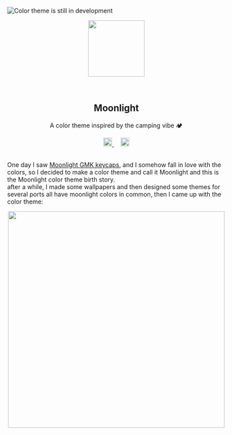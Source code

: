 ![Color theme is still in development](https://i.imgur.com/oHukwmD.png)
<br>
<p align="center">
    <img src="https://i.imgur.com/WxkW0lI.png" width = 130rem/>
</p>
<br>
<h2 align="center"> <b>Moonlight</b> </h2>
<p align="center">A color theme inspired by the camping vibe 🏕</p>
<div align="center">
<a href="https://twitter.com/ColorMoonlight">
<img  src="https://i.imgur.com/8ITOrFV.png" width = 20rem />
</a> &nbsp&nbsp&nbsp
<a href="https://moonlight.nicepage.io">
<img  src="https://i.imgur.com/TGt9Aop.png" width = 20rem />
</a>
</div>
<br>
<p >
One day I saw <a href="https://kbdfans.com/products/ic-gmk-moonlight">Moonlight GMK keycaps</a>, and I somehow fall in love with the colors, so I decided to make a color theme and call it Moonlight and this is the Moonlight color theme birth story.<br>
after a while, I made some wallpapers and then designed some themes for several ports all have moonlight colors in common, then I came up with the color theme:
<br>
<div align="center">
<img  src="https://i.imgur.com/nj27jHN.png" width = 500rem />
</div>
</p>
